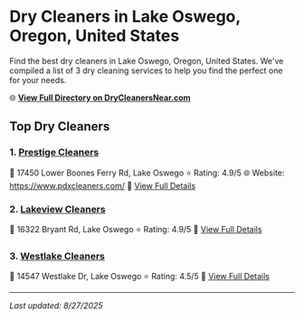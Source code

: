 # Dry Cleaners in Lake Oswego, Oregon, United States

Find the best dry cleaners in Lake Oswego, Oregon, United States. We've compiled a list of 3 dry cleaning services to help you find the perfect one for your needs.

🌐 **[View Full Directory on DryCleanersNear.com](https://drycleanersnear.com/city/US/Oregon/Lake%20Oswego)**

## Top Dry Cleaners

### 1. [Prestige Cleaners](https://drycleanersnear.com/dryCleaner/68955a8f82a21f618f14c396/prestige-cleaners)
📍 17450 Lower Boones Ferry Rd, Lake Oswego
⭐ Rating: 4.9/5
🌐 Website: https://www.pdxcleaners.com/
🔗 [View Full Details](https://drycleanersnear.com/dryCleaner/68955a8f82a21f618f14c396/prestige-cleaners)

### 2. [Lakeview Cleaners](https://drycleanersnear.com/dryCleaner/68955aab82a21f618f14c471/lakeview-cleaners)
📍 16322 Bryant Rd, Lake Oswego
⭐ Rating: 4.9/5
🔗 [View Full Details](https://drycleanersnear.com/dryCleaner/68955aab82a21f618f14c471/lakeview-cleaners)

### 3. [Westlake Cleaners](https://drycleanersnear.com/dryCleaner/68955ad782a21f618f14c5d9/westlake-cleaners)
📍 14547 Westlake Dr, Lake Oswego
⭐ Rating: 4.5/5
🔗 [View Full Details](https://drycleanersnear.com/dryCleaner/68955ad782a21f618f14c5d9/westlake-cleaners)


---

*Last updated: 8/27/2025*

